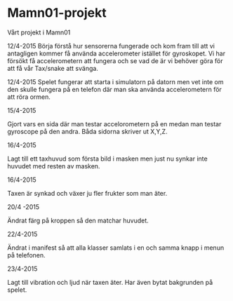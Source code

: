 # Mamn01-projekt
Vårt projekt i Mamn01


12/4-2015
Börja förstå hur sensorerna fungerade och kom fram till att vi antagligen kommer få använda accelerometer istället för 
gyroskopet. Vi har försökt få accelerometern att fungera och se vad de är vi behöver göra för att få vår Tax/snake
att svänga.


12/4-2015 
Spelet fungerar att starta i simulatorn på datorn men vet inte om den skulle fungera på en telefon där man ska 
använda accelerometern för att röra ormen. 


15/4-2015

Gjort vars en sida där man testar accelorometern på en medan man testar gyroscope på den andra. Båda sidorna skriver ut X,Y,Z.

16/4-2015

Lagt till ett taxhuvud som första bild i masken men just nu synkar inte huvudet med resten av masken. 


16/4-2015

Taxen är synkad och växer ju fler frukter som man äter.

20/4 -2015

Ändrat färg på kroppen så den matchar huvudet.

22/4-2015

Ändrat i manifest så att alla klasser samlats i en och samma knapp i menun på telefonen.


23/4-2015

Lagt till vibration och ljud när taxen äter. Har även bytat bakgrunden på spelet.
